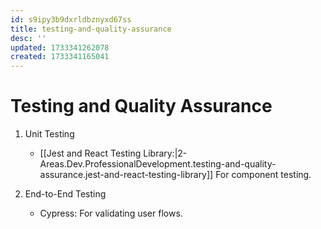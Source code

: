 ```yaml
---
id: s9ipy3b9dxrldbznyxd67ss
title: testing-and-quality-assurance
desc: ''
updated: 1733341262078
created: 1733341165041
---
```


# Testing and Quality Assurance

1. Unit Testing
   - [[Jest and React Testing Library:|2-Areas.Dev.ProfessionalDevelopment.testing-and-quality-assurance.jest-and-react-testing-library]] For component testing.

2. End-to-End Testing
   - Cypress: For validating user flows.
